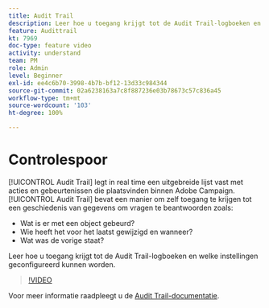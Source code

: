 ```yaml
---
title: Audit Trail
description: Leer hoe u toegang krijgt tot de Audit Trail-logboeken en welke instellingen geconfigureerd kunnen worden.
feature: Audittrail
kt: 7969
doc-type: feature video
activity: understand
team: PM
role: Admin
level: Beginner
exl-id: ee4c6b70-3998-4b7b-bf12-13d33c984344
source-git-commit: 02a6238163a7c8f887236e03b78673c57c836a45
workflow-type: tm+mt
source-wordcount: '103'
ht-degree: 100%

---
```


# Controlespoor

[!UICONTROL Audit Trail] legt in real time een uitgebreide lijst vast met acties en gebeurtenissen die plaatsvinden binnen Adobe Campaign.[!UICONTROL Audit Trail] bevat een manier om zelf toegang te krijgen tot een geschiedenis van gegevens om vragen te beantwoorden zoals:

* Wat is er met een object gebeurd?
* Wie heeft het voor het laatst gewijzigd en wanneer?
* Wat was de vorige staat?

Leer hoe u toegang krijgt tot de Audit Trail-logboeken en welke instellingen geconfigureerd kunnen worden.

>[!VIDEO](https://video.tv.adobe.com/v/27425?quality=12)

Voor meer informatie raadpleegt u de [Audit Trail-documentatie](https://experienceleague.adobe.com/docs/campaign-classic/using/monitoring-campaign-classic/production-procedures/audit-trail.html?lang=nl).
